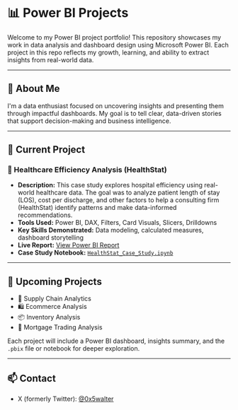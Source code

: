 # 📊 Power BI Projects

Welcome to my Power BI project portfolio! This repository showcases my work in data analysis and dashboard design using Microsoft Power BI. Each project in this repo reflects my growth, learning, and ability to extract insights from real-world data.

---

## 🧠 About Me

I'm a data enthusiast focused on uncovering insights and presenting them through impactful dashboards. My goal is to tell clear, data-driven stories that support decision-making and business intelligence.

---

## 📁 Current Project

### 🏥 Healthcare Efficiency Analysis (HealthStat)

- **Description:** This case study explores hospital efficiency using real-world healthcare data. The goal was to analyze patient length of stay (LOS), cost per discharge, and other factors to help a consulting firm (HealthStat) identify patterns and make data-informed recommendations.
- **Tools Used:** Power BI, DAX, Filters, Card Visuals, Slicers, Drilldowns
- **Key Skills Demonstrated:** Data modeling, calculated measures, dashboard storytelling
- **Live Report:** [View Power BI Report](https://app.powerbi.com/view?r=eyJrIjoiMTA3M2FkNzQtMjdmMy00ZGJmLTlhYjgtNGRhN2FiYzNhNmEwIiwidCI6IjlhYWU1Yjg3LTU4NDQtNDAzMS04MGEyLWVhZDE0NjNlNzNiNiIsImMiOjN9)
- **Case Study Notebook:** [`HealthStat_Case_Study.ipynb`](HealthStat_Case_Study.ipynb)

---

## 🚀 Upcoming Projects

- 🔄 Supply Chain Analytics  
- 🛍️ Ecommerce Analysis  
- 📦 Inventory Analysis  
- 🏦 Mortgage Trading Analysis  

Each project will include a Power BI dashboard, insights summary, and the `.pbix` file or notebook for deeper exploration.

---

## 📫 Contact

- X (formerly Twitter): [@0x5walter](https://x.com/0x5walter)
